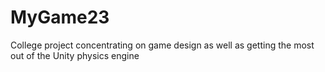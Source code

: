 # MyGame23

College project concentrating on game design as well as getting the most out of the Unity physics engine
